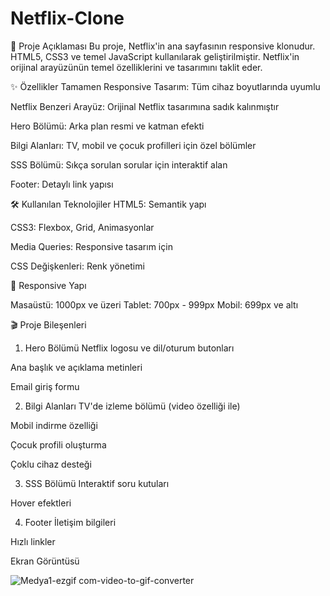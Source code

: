 ﻿# Netflix-Clone

📌 Proje Açıklaması
Bu proje, Netflix'in ana sayfasının responsive klonudur. HTML5, CSS3 ve temel JavaScript kullanılarak geliştirilmiştir. Netflix'in orijinal arayüzünün temel özelliklerini ve tasarımını taklit eder.

✨ Özellikler
Tamamen Responsive Tasarım: Tüm cihaz boyutlarında uyumlu

Netflix Benzeri Arayüz: Orijinal Netflix tasarımına sadık kalınmıştır

Hero Bölümü: Arka plan resmi ve katman efekti

Bilgi Alanları: TV, mobil ve çocuk profilleri için özel bölümler

SSS Bölümü: Sıkça sorulan sorular için interaktif alan

Footer: Detaylı link yapısı

🛠 Kullanılan Teknolojiler
HTML5: Semantik yapı

CSS3: Flexbox, Grid, Animasyonlar

Media Queries: Responsive tasarım için

CSS Değişkenleri: Renk yönetimi


📱 Responsive Yapı


Masaüstü: 1000px ve üzeri
Tablet: 700px - 999px
Mobil: 699px ve altı


🎬 Proje Bileşenleri
1. Hero Bölümü
Netflix logosu ve dil/oturum butonları

Ana başlık ve açıklama metinleri

Email giriş formu

2. Bilgi Alanları
TV'de izleme bölümü (video özelliği ile)

Mobil indirme özelliği

Çocuk profili oluşturma

Çoklu cihaz desteği

3. SSS Bölümü
Interaktif soru kutuları

Hover efektleri

4. Footer
İletişim bilgileri

Hızlı linkler



Ekran Görüntüsü



![Medya1-ezgif com-video-to-gif-converter](https://github.com/user-attachments/assets/ccd9df8e-3e1c-4da2-903d-9c41e13b243a)


